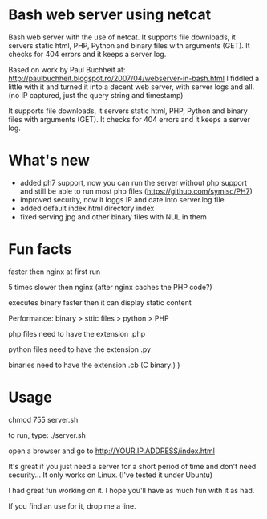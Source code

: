 Bash web server using netcat
==========

Bash web server with the use of netcat. It supports file downloads, it servers static html, PHP, Python and binary files with arguments (GET). It checks for 404 errors and it keeps a server log.

Based on work by Paul Buchheit at: http://paulbuchheit.blogspot.ro/2007/04/webserver-in-bash.html
I fiddled a little with it and turned it into a decent web server, with server logs and all. (no IP captured, just the query string and timestamp)
 
It supports file downloads, it servers static html, PHP, Python and binary files with arguments (GET). It checks for 404 errors and it keeps a server log.
 

What's new
=========
- added ph7 support, now you can run the server without php support and still be able to run most php files
(https://github.com/symisc/PH7)
- improved security, now it loggs IP and date into server.log file
- added default index.html directory index
- fixed serving jpg and other binary files with NUL in them

 
Fun facts
=========

faster then nginx at first run

5 times slower then nginx (after nginx caches the PHP code?)

executes binary faster then it can display static content

Performance: binary > sttic files > python > PHP


php files need to have the extension .php

python files need to have the extension .py

binaries need to have the extension .cb (C binary:) )


Usage
==========
chmod 755 server.sh

to run, type: ./server.sh

open a browser and go to http://YOUR.IP.ADDRESS/index.html


It's great if you just need a server for a short period of time and don't need security...
It only works on Linux. (I've tested it under Ubuntu)


I had great fun working on it. I hope you'll have as much fun with it as had.
 
If you find an use for it, drop me a line.
